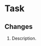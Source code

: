 # Task

[PW-XXXX]: Title.

## Changes

1. Description.


[PW-XXXX]: https://soramitsu.atlassian.net/browse/PW-XXXX